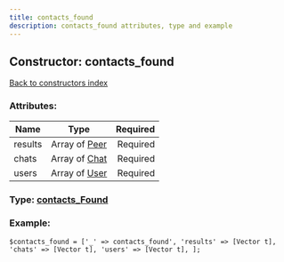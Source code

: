 ```yaml
---
title: contacts_found
description: contacts_found attributes, type and example
---
```

## Constructor: contacts\_found  
[Back to constructors index](index.md)



### Attributes:

| Name     |    Type       | Required |
|----------|:-------------:|---------:|
|results|Array of [Peer](../types/Peer.md) | Required|
|chats|Array of [Chat](../types/Chat.md) | Required|
|users|Array of [User](../types/User.md) | Required|



### Type: [contacts\_Found](../types/contacts_Found.md)


### Example:

```
$contacts_found = ['_' => contacts_found', 'results' => [Vector t], 'chats' => [Vector t], 'users' => [Vector t], ];
```